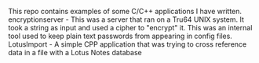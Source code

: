 This repo contains examples of some C/C++ applications I have written.
encryptionserver - This was a server that ran on a Tru64 UNIX system.  It took a string as input and used a cipher to "encrypt" it.  This was an internal tool used to keep plain text passwords from appearing in config files.
LotusImport - A simple CPP application that was trying to cross reference data in a file with a Lotus Notes database

